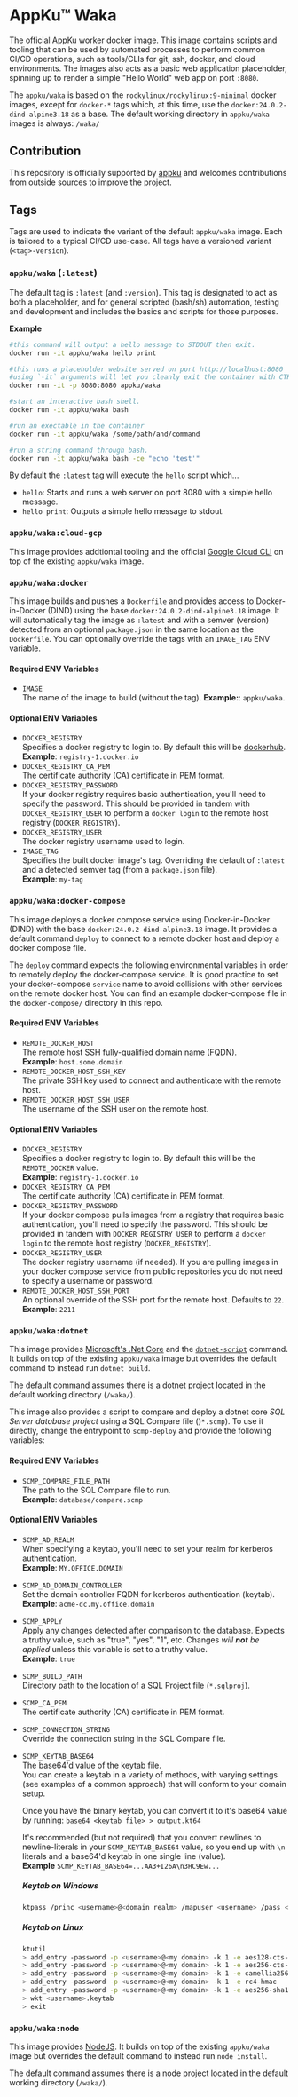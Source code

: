 # AppKu™ Waka
The official AppKu worker docker image. This image contains scripts and tooling that can be used by automated processes
to perform common CI/CD operations, such as tools/CLIs for git, ssh, docker, and cloud environments. The images also 
acts as a basic web application placeholder, spinning up to render a simple "Hello World" web app on port `:8080`.

The `appku/waka` is based on the `rockylinux/rockylinux:9-minimal` docker images, except for `docker-*` tags which, at
this time, use the `docker:24.0.2-dind-alpine3.18` as a base. The default working directory in `appku/waka` images is 
always: `/waka/`

## Contribution
This repository is officially supported by [appku](https://appku.com) and welcomes contributions from outside sources
to improve the project.

## Tags
Tags are used to indicate the variant of the default `appku/waka` image. Each is tailored to a typical CI/CD use-case.
All tags have a versioned variant (`<tag>-version`).

### `appku/waka` (`:latest`)
The default tag is `:latest` (and `:version`).
This tag is designated to act as both a placeholder, and for general scripted (bash/sh) automation, testing and 
development and includes the basics and scripts for those purposes.

**Example**
```sh
#this command will output a hello message to STDOUT then exit.
docker run -it appku/waka hello print

#this runs a placeholder website served on port http://localhost:8080
#using `-it` arguments will let you cleanly exit the container with CTRL+C.
docker run -it -p 8080:8080 appku/waka

#start an interactive bash shell.
docker run -it appku/waka bash

#run an exectable in the container
docker run -it appku/waka /some/path/and/command

#run a string command through bash.
docker run -it appku/waka bash -ce "echo 'test'"
```

By default the `:latest` tag will execute the `hello` script which...
- `hello`: Starts and runs a web server on port 8080 with a simple hello message.
- `hello print`: Outputs a simple hello message to stdout.

### `appku/waka:cloud-gcp`
This image provides addtiontal tooling and the official [Google Cloud CLI](https://cloud.google.com/sdk/gcloud) on
top of the existing `appku/waka` image.

### `appku/waka:docker`
This image builds and pushes a `Dockerfile` and provides access to Docker-in-Docker (DIND) using the base
`docker:24.0.2-dind-alpine3.18` image. It will automatically tag the image as `:latest` and with a semver (version)
detected from an optional `package.json` in the same location as the `Dockerfile`. You can optionally override the 
tags with an `IMAGE_TAG` ENV variable.

#### Required ENV Variables
- `IMAGE`    
  The name of the image to build (without the tag).
  **Example:**: `appku/waka`.

#### Optional ENV Variables
- `DOCKER_REGISTRY`   
  Specifies a docker registry to login to. By default this will be [dockerhub](https://hub.docker.com/).
  **Example**: `registry-1.docker.io`
- `DOCKER_REGISTRY_CA_PEM`    
  The certificate authority (CA) certificate in PEM format.
- `DOCKER_REGISTRY_PASSWORD`    
  If your docker registry requires basic authentication, you'll need to specify the password. This should be provided
  in tandem with `DOCKER_REGISTRY_USER` to perform a `docker login` to the remote host registry 
  (`DOCKER_REGISTRY`). 
- `DOCKER_REGISTRY_USER`   
  The docker registry username used to login.
- `IMAGE_TAG`   
  Specifies the built docker image's tag. Overriding the default of `:latest` and a detected semver tag (from a
  `package.json` file).    
  **Example**: `my-tag`

### `appku/waka:docker-compose`
This image deploys a docker compose service using Docker-in-Docker (DIND) with the base `docker:24.0.2-dind-alpine3.18`
image. It provides a default command `deploy` to connect to a remote docker host and deploy a docker compose file. 

The `deploy` command expects the following environmental variables in order to remotely deploy the docker-compose
service. It is good practice to set your docker-compose `service` name to avoid collisions with other services on the
remote docker host. You can find an example docker-compose file in the `docker-compose/` directory in this repo.

#### Required ENV Variables
- `REMOTE_DOCKER_HOST`    
  The remote host SSH fully-qualified domain name (FQDN).   
  **Example**: `host.some.domain`
- `REMOTE_DOCKER_HOST_SSH_KEY`    
  The private SSH key used to connect and authenticate with the remote host.
- `REMOTE_DOCKER_HOST_SSH_USER`    
  The username of the SSH user on the remote host.

#### Optional ENV Variables 
- `DOCKER_REGISTRY`   
  Specifies a docker registry to login to. By default this will be the `REMOTE_DOCKER` value.    
  **Example**: `registry-1.docker.io`
- `DOCKER_REGISTRY_CA_PEM`    
  The certificate authority (CA) certificate in PEM format.
- `DOCKER_REGISTRY_PASSWORD`    
  If your docker compose pulls images from a registry that requires basic authentication, you'll need to
  specify the password. This should be provided in tandem with `DOCKER_REGISTRY_USER` to perform a `docker login`
  to the remote host registry (`DOCKER_REGISTRY`). 
- `DOCKER_REGISTRY_USER`   
  The docker registry username (if needed). If you are pulling images in your docker compose service from
  public repositories you do not need to specify a username or password.
- `REMOTE_DOCKER_HOST_SSH_PORT`    
  An optional override of the SSH port for the remote host. Defaults to `22`.    
  **Example**: `2211`

### `appku/waka:dotnet`
This image provides [Microsoft's .Net Core](https://dotnet.microsoft.com/en-us/) and the 
[`dotnet-script`](https://github.com/dotnet-script/dotnet-script) command. 
It builds on top of the existing `appku/waka` image but overrides the default command to instead run `dotnet build`.

The default command assumes there is a dotnet project located in the default working directory (`/waka/`).

This image also provides a script to compare and deploy a dotnet core *SQL Server database project* using a SQL Compare
file ()`*.scmp`). To use it directly, change the entrypoint to `scmp-deploy` and provide the following variables:

#### Required ENV Variables
- `SCMP_COMPARE_FILE_PATH`    
  The path to the SQL Compare file to run.    
  **Example**: `database/compare.scmp`

#### Optional ENV Variables 
- `SCMP_AD_REALM`    
  When specifying a keytab, you'll need to set your realm for kerberos authentication.    
  **Example**: `MY.OFFICE.DOMAIN`
- `SCMP_AD_DOMAIN_CONTROLLER`    
  Set the domain controller FQDN for kerberos authentication (keytab).    
  **Example**: `acme-dc.my.office.domain`
- `SCMP_APPLY`    
  Apply any changes detected after comparison to the database. Expects a truthy value, such as "true", "yes", "1", etc.
  Changes *will __not__ be applied* unless this variable is set to a truthy value.    
  **Example**: `true`
- `SCMP_BUILD_PATH`    
  Directory path to the location of a SQL Project file (`*.sqlproj`).
- `SCMP_CA_PEM`    
  The certificate authority (CA) certificate in PEM format.
- `SCMP_CONNECTION_STRING`    
  Override the connection string in the SQL Compare file.
- `SCMP_KEYTAB_BASE64`    
  The base64'd value of the keytab file.    
  You can create a keytab in a variety of methods, with varying settings (see examples of a common approach) that will conform to your domain setup. 
  
  Once you have the binary keytab, you can convert it to it's base64 value by running: `base64 <keytab file> > output.kt64`

  It's recommended (but not required) that you convert newlines to newline-literals in your `SCMP_KEYTAB_BASE64` value, so you end up with `\n` literals and a base64'd keytab in one single line (value).    
  **Example** `SCMP_KEYTAB_BASE64=...AA3+I26A\n3HC9Ew...`

  ##### Keytab on Windows
  ```sh
  ktpass /princ <username>@<domain realm> /mapuser <username> /pass <password> /ptyp    KRB5_NT_PRINCIPAL /crypto ALL /Target <domain realm> /out <username>.keytab
  ```

  ##### Keytab on Linux
  ```sh
  ktutil
  > add_entry -password -p <username>@<my domain> -k 1 -e aes128-cts-hmac-sha1-96
  > add_entry -password -p <username>@<my domain> -k 1 -e aes256-cts-hmac-sha1-96
  > add_entry -password -p <username>@<my domain> -k 1 -e camellia256-cts-cmac
  > add_entry -password -p <username>@<my domain> -k 1 -e rc4-hmac
  > add_entry -password -p <username>@<my domain> -k 1 -e aes256-sha1
  > wkt <username>.keytab
  > exit
  ```

### `appku/waka:node`
This image provides [NodeJS](https://nodejs.org/en). It builds on top of the existing `appku/waka` image 
but overrides the default command to instead run `node install`.

The default command assumes there is a node project located in the default working directory (`/waka/`).